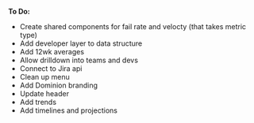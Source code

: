 **To Do:**
- Create shared components for fail rate and velocty (that takes metric type)
- Add developer layer to data structure
- Add 12wk averages
- Allow drilldown into teams and devs
- Connect to Jira api
- Clean up menu
- Add Dominion branding
- Update header
- Add trends
- Add timelines and projections

